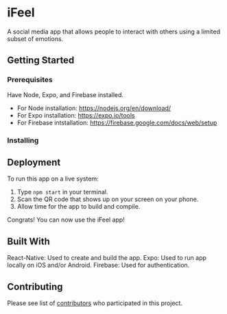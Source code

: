 # iFeel

A social media app that allows people to interact with others using a limited subset of emotions.

## Getting Started


### Prerequisites

Have Node, Expo, and Firebase installed.
- For Node installation: <https://nodejs.org/en/download/>
- For Expo installation: <https://expo.io/tools>
- For Firebase intstallation: <https://firebase.google.com/docs/web/setup>

### Installing

## Deployment

To run this app on a live system:
1. Type `npm start` in your terminal.
2. Scan the QR code that shows up on your screen on your phone.
3. Allow time for the app to build and compile.

Congrats! You can now use the iFeel app!

## Built With

React-Native: Used to create and build the app.
Expo: Used to run app locally on iOS and/or Android.
Firebase: Used for authentication.

## Contributing

Please see list of [contributors](https://github.com/CS196Illinois/iFeel/graphs/contributors) who participated in this project.
